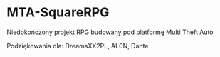 # MTA-SquareRPG
Niedokończony projekt RPG budowany pod platformę Multi Theft Auto

Podziękowania dla:
DreamsXX2PL, AL0N, Dante

